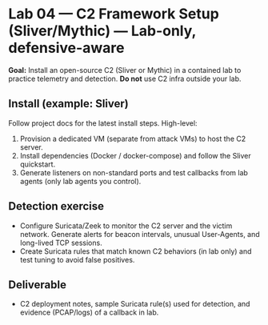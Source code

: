 # Lab 04 — C2 Framework Setup (Sliver/Mythic) — Lab-only, defensive-aware

**Goal:** Install an open-source C2 (Sliver or Mythic) in a contained lab to practice telemetry and detection. **Do not** use C2 infra outside your lab.

## Install (example: Sliver)
Follow project docs for the latest install steps. High-level:
1. Provision a dedicated VM (separate from attack VMs) to host the C2 server.
2. Install dependencies (Docker / docker-compose) and follow the Sliver quickstart.
3. Generate listeners on non-standard ports and test callbacks from lab agents (only lab agents you control).

## Detection exercise
- Configure Suricata/Zeek to monitor the C2 server and the victim network. Generate alerts for beacon intervals, unusual User-Agents, and long-lived TCP sessions.
- Create Suricata rules that match known C2 behaviors (in lab only) and test tuning to avoid false positives.

## Deliverable
- C2 deployment notes, sample Suricata rule(s) used for detection, and evidence (PCAP/logs) of a callback in lab.
